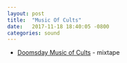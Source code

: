 ```yaml
---
layout: post
title:  "Music Of Cults"
date:   2017-11-18 18:40:05 -0800
categories: sound
---
```


* [Doomsday Music of Cults](http://ajournalofmusicalthings.com/the-doomsday-mixtape/) - mixtape
